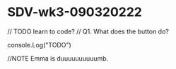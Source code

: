 # SDV-wk3-090320222
// TODO learn to code?
// Q1. What does the button do?

console.Log("TODO")

//NOTE Emma is duuuuuuuuuumb.